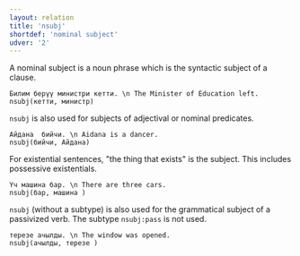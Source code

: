 ```yaml
---
layout: relation
title: 'nsubj'
shortdef: 'nominal subject'
udver: '2'
---
```


A nominal subject is a noun phrase which is the syntactic subject of a clause. 

~~~ sdparse
Билим берүү министри кетти. \n The Minister of Education left.
nsubj(кетти, министр)
~~~

``nsubj`` is also used for subjects of  adjectival or nominal predicates.
~~~ sdparse
Айдана  бийчи. \n Aidana is a dancer.
nsubj(бийчи, Айдана)
~~~


For existential sentences, "the thing that exists" is the subject.
This includes possessive existentials.
~~~ sdparse
Үч машина бар. \n There are three cars.
nsubj(бар, машина )
~~~


``nsubj`` (without a subtype) is also used
for the grammatical subject of a passivized verb.
The subtype ``nsubj:pass`` is not used.

~~~ sdparse
терезе ачылды. \n The window was opened. 
nsubj(ачылды, терезе )
~~~


<!-- Interlanguage links updated Po 11. listopadu 2024, 20:11:07 CET -->

